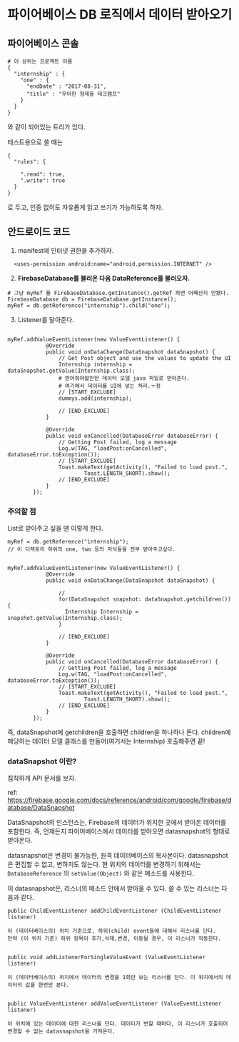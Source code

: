 # 파이어베이스 DB 로직에서 데이터 받아오기

## 파이어베이스 콘솔

```
# 이 상위는 프로젝트 이름
{
  "internship" : {
    "one" : {
      "endDate" : "2017-08-31",
      "title" : "우아한 형제들 테크캠프"
    }
  }
}
```

와 같이 되어있는 트리가 있다.

테스트용으로 쓸 때는

```
{
  "rules": {

    ".read": true,
    ".write": true
  }
}
```
로 두고, 인증 없이도 자유롭게 읽고 쓰기가 가능하도록 하자.


## 안드로이드 코드

1. manifest에 인터넷 권한을 추가하자.

```
  <uses-permission android:name="android.permission.INTERNET" />
```

2. **FirebaseDatabase를 불러온 다음 DataReference를 불러오자.**

```
# 그냥 myRef 를 FirebaseDatabase.getInstance().getRef 하면 어째선지 안됐다.
FirebaseDatabase db = FirebaseDatabase.getInstance();
myRef = db.getReference("internship").child("one");
```

3. Listener를 달아준다.

```

myRef.addValueEventListener(new ValueEventListener() {
            @Override
            public void onDataChange(DataSnapshot dataSnapshot) {
                // Get Post object and use the values to update the UI
                Internship internship = dataSnapshot.getValue(Internship.class);
                # 받아줘야할만한 데이터 모델 java 파일로 받아준다.
                # 여기에서 데이터를 UI에 넣는 처리.ㅜ정
                // [START_EXCLUDE]
                dummys.add(internship);

                // [END_EXCLUDE]
            }

            @Override
            public void onCancelled(DatabaseError databaseError) {
                // Getting Post failed, log a message
                Log.w(TAG, "loadPost:onCancelled", databaseError.toException());
                // [START_EXCLUDE]
                Toast.makeText(getActivity(), "Failed to load post.",
                        Toast.LENGTH_SHORT).show();
                // [END_EXCLUDE]
            }
        });
```

### 주의할 점

List로 받아주고 싶을 땐 이렇게 한다.

```
myRef = db.getReference("internship");
// 이 디렉토리 하위의 one, two 등의 자식들을 전부 받아주고싶다.
```

```

myRef.addValueEventListener(new ValueEventListener() {
            @Override
            public void onDataChange(DataSnapshot dataSnapshot) {

                //
                for(DataSnapshot snapshot: dataSnapshot.getchildren()){
                  Internship Internship = snapshot.getValue(Internship.class);
                }

                // [END_EXCLUDE]
            }

            @Override
            public void onCancelled(DatabaseError databaseError) {
                // Getting Post failed, log a message
                Log.w(TAG, "loadPost:onCancelled", databaseError.toException());
                // [START_EXCLUDE]
                Toast.makeText(getActivity(), "Failed to load post.",
                        Toast.LENGTH_SHORT).show();
                // [END_EXCLUDE]
            }
        });
```

즉, dataSnapshot에 getchildren을 호출하면
children을 하나하나 돈다.
children에 해당하는 데이터 모델 클래스를 만들어(여기서는 Internship)
호출해주면 끝!


### dataSnapshot 이란?
침착하게 API 문서를 보자.

ref: https://firebase.google.com/docs/reference/android/com/google/firebase/database/DataSnapshot

DataSnapshot의 인스턴스는, Firebase의 데이터가 위치한 곳에서 받아온 데이터를 포함한다. 즉, 언제든지 파이어베이스에서 데이터를 받아오면 datasnapshot의 형태로 받아온다.

datasnapshot은 변경이 불가능한, 원격 데이터베이스의 복사본이다. datasnapshot은 편집할 수 없고, 변하지도 않는다. 현 위치의 데이터를 변경하기 위해서는 `DatabaseReference` 의 `setValue(Object)` 와 같은 메소드를 사용한다. 

이 datasnapshot은, 리스너의 메소드 안에서 받아올 수 있다.
쓸 수 있는 리스너는 다음과 같다.


```
public ChildEventListener addChildEventListener (ChildEventListener listener)

이 (데이터베이스의) 위치 기준으로, 하위(child) event들에 대해서 리스너를 단다.
만약 (이 위치 기준) 하위 항목이 추가,삭제,변경, 이동될 경우, 이 리스너가 작동한다.


public void addListenerForSingleValueEvent (ValueEventListener listener)

이 (데이터베이스의) 위치에서 데이터의 변경을 1회만 보는 리스너를 단다. 이 위치에서의 데이터의 값을 한번만 본다.


public ValueEventListener addValueEventListener (ValueEventListener listener)

이 위치에 있는 데이터에 대한 리스너를 단다. 데이터가 변할 때마다, 이 리스너가 호출되어 변경할 수 없는 datasnapshot을 가져온다.

```

